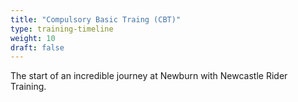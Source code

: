 ```yaml
---
title: "Compulsory Basic Traing (CBT)"
type: training-timeline
weight: 10
draft: false
---
```


The start of an incredible journey at Newburn with Newcastle Rider Training.
